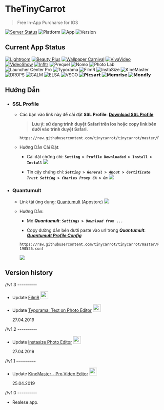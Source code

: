 # TheTinyCarrot
> Free In-App Purcharse for IOS

[![Server Status](https://img.shields.io/badge/Server%20Status-Online-brightgreen.svg)](https://github.com/tinycarrot/tinycarrot)
![Platform](https://img.shields.io/badge/platform-Iphone%20%7C%20Ipad-lightgrey.svg)
![App](https://img.shields.io/badge/VPN%20App-Quantumult-brightgreen.svg)
![Version](https://img.shields.io/badge/Version-v1.4-orange.svg)


## Current App Status
[![Lightroom](https://img.shields.io/badge/Lightroom-Working-brightgreen.svg)](https://itunes.apple.com/vn/app/adobe-lightroom/id878783582?l=vi&mt=8)
[![Beauty Plus](https://img.shields.io/badge/BeautyPlus-Working-brightgreen.svg)](https://itunes.apple.com/us/app/beautyplus-ch%E1%BB%89nh-s%E1%BB%ADa-%E1%BA%A3nh/id622434129?l=vi&mt=8)
[![Wallpaper Carnival](https://img.shields.io/badge/WallpaperCarnival-Working-brightgreen.svg)](https://itunes.apple.com/vn/app/wallpaper-carnival/id1382129188?l=vi&mt=8)
[![VivaVideo](https://img.shields.io/badge/VivaVideo-Working-brightgreen.svg)](https://itunes.apple.com/us/app/vivavideo-best-video-editor/id738897668?mt=8)
[![VideoShow](https://img.shields.io/badge/VideoShow-Working-brightgreen.svg)](https://itunes.apple.com/us/app/videoshow-video-editor-maker/id930380089?mt=8)
[![Infltr](https://img.shields.io/badge/Infltr-Working-brightgreen.svg)](https://itunes.apple.com/us/app/infltr-infinite-filters/id935623257?mt=8)
![Prequel](https://img.shields.io/badge/Prequel-Working-brightgreen.svg)
![Nomo](https://img.shields.io/badge/Nomo-Working-brightgreen.svg)
![Photo Lab](https://img.shields.io/badge/PhotoLab-Working-brightgreen.svg)
![Launcher Center Pro](https://img.shields.io/badge/LauncherCenterPro-Working-brightgreen.svg)
![Typorama](https://img.shields.io/badge/Typorama-Working-brightgreen.svg)
![FilmR](https://img.shields.io/badge/FilmR-Working-brightgreen.svg)
![InstaSize](https://img.shields.io/badge/InstaSize-Working-brightgreen.svg)
![KineMaster](https://img.shields.io/badge/KineMaster-Working-brightgreen.svg)
![DROPS](https://img.shields.io/badge/DROPS-Working-brightgreen.svg)
![CALM](https://img.shields.io/badge/CALM-Working-brightgreen.svg)
![ELSA](https://img.shields.io/badge/ELSA-Down-orange.svg)
![VSCO](https://img.shields.io/badge/VSCO-Working-brightgreen.svg)
![𝗣𝗶𝗰𝘀𝗮𝗿𝘁](https://img.shields.io/badge/PicsArt-Working-brightgreen.svg)
![𝗠𝗲𝗺𝗿𝗶𝘀𝗲](https://img.shields.io/badge/Memrise-Working-brightgreen.svg)
![𝗠𝗼𝗻𝗱𝗹𝘆](https://img.shields.io/badge/Mondly-Working-brightgreen.svg)


## Hướng Dẫn
* ### SSL Profile
  - Các bạn vào link này để cài đặt __SSL Profile__: [__Download SSL Profile__](https://raw.githubusercontent.com/tinycarrot/tinycarrot/master/Profile/SSL_Profile_190525.pem)
    > __Lưu ý: sử dụng trình duyệt Safari trên Ios hoặc copy link bên dưới vào trình duyệt Safari.__

    ```
    https://raw.githubusercontent.com/tinycarrot/tinycarrot/master/Profile/SSL_Profile_190525.pem
    ```
    
  - Hướng Dẫn Cài Đặt:
    - Cài đặt chứng chỉ: __```
           Setting > Profile Downloaded > Install > Install
                           ```__
    ![](https://github.com/tinycarrot/tinycarrot/blob/master/Picture/IMG_3807.JPG?raw=true)
    
    - Tin cậy chứng chỉ: ___```
          Setting > General > About > Certificate Trust Setting > Charles Proxy CA > On
                            ```___
    ![](https://github.com/tinycarrot/tinycarrot/raw/master/Picture/VideoShow-cover-02%402x.png)
    
  

* ### Quantumult

  * Link tải ứng dụng: [Quantumult](https://raw.githubusercontent.com/tinycarrot/tinycarrot/master/Profile/Quantumult%202.2.10.ipa) (Appstore)
[![](https://github.com/tinycarrot/tinycarrot/blob/master/Picture/Quantumult-preview.png?raw=true)](https://itunes.apple.com/us/app/quantumult/id1252015438?mt=8)
  * Hướng Dẫn:
    * Mở ___Quantumult___: ___```
                    Settings > Download from ...
                    ```___
                    
    * Copy đường dẫn bên dưới paste vào url trong ___Quantumult___: [___Quantumult Profile Config___](https://raw.githubusercontent.com/tinycarrot/tinycarrot/master/Profile/quantumult-190525.conf)             
   
    ```
    https://raw.githubusercontent.com/tinycarrot/tinycarrot/master/Profile/quantumult-190525.conf
    ```
    ![](https://github.com/tinycarrot/tinycarrot/raw/master/Picture/IMG_3814.JPG)


## Version history
//v1.3 ----------
  - Update [FilmR](https://itunes.apple.com/us/app/filmr-video-photo-editor/id1171358257?mt=8) <img src="https://is1-ssl.mzstatic.com/image/thumb/Purple123/v4/4c/78/0e/4c780e49-f7c3-eece-3cdb-c6c64468f7ef/AppIcon-0-1x_U007emarketing-0-0-GLES2_U002c0-512MB-sRGB-0-0-0-85-220-0-0-0-9.png/246x0w.jpg" width="25" height="25">
  - Update [Typorama: Text on Photo Editor](https://itunes.apple.com/us/app/typorama-text-on-photo-editor/id978659937?mt=8) <img src="https://is4-ssl.mzstatic.com/image/thumb/Purple113/v4/06/e9/59/06e9598e-832b-c502-18fa-55963edd2c27/AppIcon-0-1x_U007emarketing-0-0-85-220-0-7.png/246x0w.jpg" width="25" height="25">
  
    27.04.2019


//v1.2 ----------
  - Update [Instasize Photo Editor](https://itunes.apple.com/us/app/instasize-photo-editor/id576649830?mt=8) <img src="https://is5-ssl.mzstatic.com/image/thumb/Purple113/v4/a8/f1/ae/a8f1aeb8-1d43-a22b-21fd-9da3eb4f16c6/AppIcon-0-1x_U007emarketing-0-0-GLES2_U002c0-512MB-sRGB-0-0-0-85-220-0-0-0-10.png/246x0w.jpg" width="25" height="25">
  
    27.04.2019


//v1.1 ----------
  - Update [KineMaster - Pro Video Editor](https://itunes.apple.com/us/app/kinemaster-pro-video-editor/id1223932558?mt=8) <img src="https://is4-ssl.mzstatic.com/image/thumb/Purple123/v4/96/e3/2f/96e32f81-f777-0203-b937-b26d91bd6656/AppIcon-0-1x_U007emarketing-0-0-GLES2_U002c0-512MB-sRGB-0-0-0-85-220-0-0-0-7.png/246x0w.jpg" width="25" height="25">
  
    25.04.2019
  
  
//v1.0 ----------
  - Realese app.
